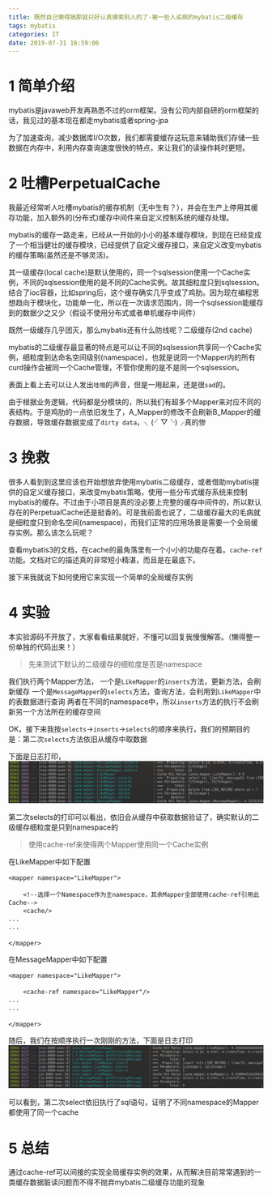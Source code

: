 ```yaml
---
title: 既然自己懒得搞那就只好认真摸索别人的了-被一些人诟病的mybatis二级缓存
tags: mybatis
categories: IT
date: 2019-07-31 16:59:06
---
```


# 1 简单介绍

mybatis是javaweb开发再熟悉不过的orm框架。没有公司内部自研的orm框架的话，我见过的基本现在都走mybatis或者spring-jpa

为了加速查询，减少数据库I/O次数，我们都需要缓存这玩意来辅助我们存储一些数据在内存中，利用内存查询速度很快的特点，来让我们的读操作耗时更短。

# 2 吐槽PerpetualCache

我最近经常听人吐槽mybatis的缓存机制（无中生有？），并会在生产上停用其缓存功能，加入额外的(分布式)缓存中间件来自定义控制系统的缓存处理。

mybatis的缓存一路走来，已经从一开始的小小的基本缓存模块，到现在已经变成了一个相当健壮的缓存模块，已经提供了自定义缓存接口，来自定义改变mybatis的缓存策略(虽然还是不够灵活)。

其一级缓存(local cache)是默认使用的，同一个sqlsession使用一个Cache实例，不同的sqlsession使用的是不同的Cache实例。故其细粒度只到sqlsession。结合了ioc容器，比如spring后，这个缓存确实几乎变成了鸡肋。因为现在编程思想趋向于模块化，功能单一化，所以在一次请求范围内，同一个sqlsession能缓存到的数据少之又少（假设不使用分布式或者单机缓存中间件）

既然一级缓存几乎团灭，那么mybatis还有什么防线呢？二级缓存(2nd cache)

mybatis的二级缓存最显著的特点是可以让不同的sqlsession共享同一个Cache实例，细粒度到达命名空间级别(namespace)，也就是说同一个Mapper内的所有curd操作会被同一个Cache管理，不管你使用的是不是同一个sqlsession。

表面上看上去可以让人发出`哇哦`的声音，但是一用起来，还是很`sad`的。

由于根据业务逻辑，代码都是分模块的，所以我们有超多个Mapper来对应不同的表结构。于是鸡肋的一点依旧发生了，A_Mapper的修改不会刷新B_Mapper的缓存数据，导致缓存数据变成了`dirty data`，╮(╯▽╰)╭真的惨

# 3 挽救

很多人看到到这里应该也开始想放弃使用mybatis二级缓存，或者借助mybatis提供的自定义缓存接口，来改变mybatis策略，使用一些分布式缓存系统来控制mybatis的缓存。不过由于小项目是真的没必要上完整的缓存中间件的，所以默认存在的PerpetualCache还是挺香的。可是我前面也说了，二级缓存最大的毛病就是细粒度只到命名空间(namespace)，而我们正常的应用场景是需要一个全局缓存实例。那么该怎么玩呢？

查看mybatis3的文档，在cache的最角落里有一个小小的功能存在着。`cache-ref`功能。文档对它的描述真的非常短小精湛，而且是在最底下。

接下来我就说下如何使用它来实现一个简单的全局缓存实例

# 4 实验

本实验源码不开放了，大家看看结果就好，不懂可以回复我慢慢解答。（懒得整一份单独的代码出来！）

> 先来测试下默认的二级缓存的细粒度是否是namespace

我们执行两个Mapper方法，
一个是`LikeMapper`的`inserts`方法，更新方法，会刷新缓存
一个是`MessageMapper`的`selects`方法，查询方法，会利用到`LikeMapper`中的表数据进行查询
两者在不同的namespace中，所以`inserts`方法的执行不会刷新另一个方法所在的缓存空间

OK，接下来我按`selects`->`inserts`->`selects`的顺序来执行，我们的预期目的是：第二次`selects`方法依旧从缓存中取数据

下面是日志打印，
<img src="/images/tmpImage/mybatis_level_2.png">

第二次selects的打印可以看出，依旧会从缓存中获取数据验证了，确实默认的二级缓存细粒度是只到namespace的

> 使用cache-ref来使得两个Mapper使用同一个Cache实例

在LikeMapper中如下配置
```
<mapper namespace="LikeMapper">

    <!--选择一个Namespace作为主namespace，其余Mapper全部使用cache-ref引用此Cache-->
	<cache/>
...
...

</mapper>
```

在MessageMapper中如下配置
```
<mapper namespace="LikeMapper">

	<cache-ref namespace="LikeMapper"/>
...
...

</mapper>
```

随后，我们在按顺序执行一次刚刚的方法，下面是日志打印
<img src="/images/tmpImage/mybatis_level_2_global.png">

可以看到，第二次select依旧执行了sql语句，证明了不同namespace的Mapper都使用了同一个cache

# 5 总结

通过cache-ref可以间接的实现全局缓存实例的效果，从而解决目前常常遇到的一类缓存数据脏读问题而不得不抛弃mybatis二级缓存功能的现象

<div id="donationPoint">

<div id="licensePoint">